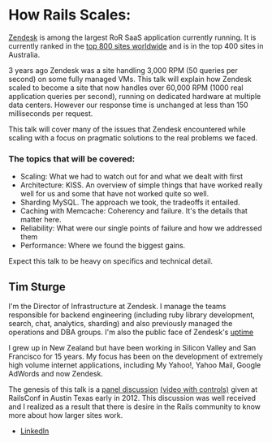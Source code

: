 # How Rails Scales:

[Zendesk](http://www.zendesk.com/) is among the largest RoR SaaS application currently running. It is currently ranked in the [top 800 sites worldwide](http://www.alexa.com/siteinfo/zendesk.com) and is in the top 400 sites in Australia.

3 years ago Zendesk was a site handling 3,000 RPM (50 queries per second) on some fully managed VMs. This talk will explain how Zendesk scaled to become a site that now handles over 60,000 RPM (1000 real application queries per second), running on dedicated hardware at multiple data centers. However our response time is unchanged at less than 150 milliseconds per request.

This talk will cover many of the issues that Zendesk encountered while scaling with a focus on pragmatic solutions to the real problems we faced. 

### The topics that will be covered:

* Scaling: What we had to watch out for and what we dealt with first
* Architecture: KISS. An overview of simple things that have worked really well for us and some that have not worked quite so well.
* Sharding MySQL. The approach we took, the tradeoffs it entailed.
* Caching with Memcache: Coherency and failure. It's the details that matter here.
* Reliability: What were our single points of failure and how we addressed them
* Performance: Where we found the biggest gains.

Expect this talk to be heavy on specifics and technical detail.

## Tim Sturge

I'm the Director of Infrastructure at Zendesk. I manage the teams responsible for backend engineering (including ruby library development, search, chat, analytics, sharding) and also previously managed the operations and DBA groups. I'm also the public face of Zendesk's [uptime](http://www.zendesk.com/support/system-status)

I grew up in New Zealand but have been working in Silicon Valley and San Francisco for 15 years. My focus has been on the development of extremely high volume internet applications, including My Yahoo!, Yahoo Mail, Google AdWords and now Zendesk.

The genesis of this talk is a [panel discussion](http://blog.newrelic.com/2012/07/02/more-on-managing-real-world-rails-apps-at-massive-scale-an-interview-with-tim-sturge-director-of-engineering-at-zendesk/)  [(video with controls)](http://blog.newrelic.com/2012/06/27/more-on-managing-real-world-rails-apps-at-massive-scale-an-interview-with-pitr-vernigorov-senior-architect-of-uken-games/) given at RailsConf in Austin Texas early in 2012. This discussion was well received and I realized as a result that there is desire in the Rails community to know more about how larger sites work.

- [LinkedIn](http://www.linkedin.com/pub/tim-sturge/0/a2/409)



